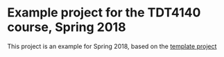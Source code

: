 # Example project for the TDT4140 course, Spring 2018

This project is an example for Spring 2018, based on the [template project](../tdt4140-gr18nn/README.md)
